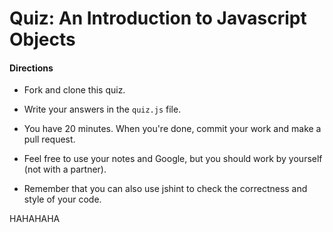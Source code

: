 # Quiz: An Introduction to Javascript Objects

#### Directions

* Fork and clone this quiz.

* Write your answers in the `quiz.js` file.

* You have 20 minutes. When you're done, commit your work and make a
  pull request.

* Feel free to use your notes and Google, but you should work by
  yourself (not with a partner).

* Remember that you can also use jshint to check the correctness and
  style of your code.


HAHAHAHA
